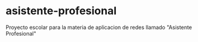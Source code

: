 # asistente-profesional
Proyecto escolar para la materia de aplicacion de redes llamado "Asistente Profesional"
